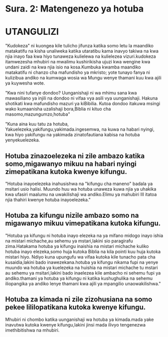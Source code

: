 # Sura. 2: Matengenezo ya hotuba

# UTANGULIZI

\"Kudokeza\" ni kuongea kile tulicho jifunza katika somo letu la
maandiko matakatifu na kisha unaliweka katika utaratibu kama inavyo
takiwa na kwa njia inayo faa kwa hiyo tunaweza kulielewa na kulielezea
vizuri.kudokeza itamwezesha mhubiri na mwalimu kushirikisha ujuzi kwa
wengine kwa undani zaidi na kwa njia isio na kosa.Kumbuka kwamba
maandiko matakatifu ni chanzo cha mafundisho ya mkristo; yote tunayo
fanya ni kulizibua andiko na kumwaga wosia wa Mungu wenye thamani kuu
kwa ajili ya kuywesha wote.

\"Kwa nini tufanye dondoo? Uunganishaji ni wa mhimu sana kwa mawasiliano
ya injili na dondoo ni vifaa vya asili vya uunganishaji. Hakuna
shotikati kwa mafundisho mazuri ya kiBibilia. Kutoa dondoo itakuwa
msingi wako kumaanisha uzalishaji bora,Biblia ni kituo cha
masomo,mazungumzo,hotuba\"

\"Kuna aina kuu tatu za hotuba,
Yakuelezeka,yakifungu,yakimada.ingesemwa, na kuwa na habari nyingi, kwa
hiyo yakifungu na yakimada zinatofautiana kabisa na hotuba
yenyekuelezeka.

## Hotuba zinazoelezeka ni zile ambazo katika somo,migawanyo mikuu na habari nyingi zimepatikana kutoka kwenye kifungu.

\"Hotuba inayoelezeka inahusishwa na \"kifungu cha maneno\" badala ya
msitari usio halisi. Muundo huu wa hotuba unaweza kuwa njia ya uhakika
kwa ufasiri maalumu na uwakilishaji wa andiko.Elimu ya mahubiri III
itatoa njia thahiri kwenye hotuba inayoelezeka.\"

## Hotuba za kifungu nizile ambazo somo na migawanyo mikuu vimepatikana kutoka kifungu.

\"Hotuba ya kifungu ni hotuba inayo elezeka na ya mifano midogo inayo
ishia na mistari michache,au sehemu ya mstari,lakini sio paragirafu
zima.Hatakama hotuba ya kifungu inaishia na mistari michache kuliko
hotuba inayo elezeka,somo huja kutoka Biblia na kila pointi kuu huja
kutoka mistari hiyo. Ndiyo kuna upungufu wa vifaa kutoka kile tunacho
pata cha kusaidia,lakini bado inawezekana.hotuba ya kifungu nikama fupi
na yenye muundo wa hotuba ya kuelezeka na huishia na mistari michache tu
mstari au sehemu ya msitari,lakini bado inaelezea kile ambacho ni sehemu
fupi ya andiko.thamani ya hotuba ya kifungu ni katika kushughulika na
sehemu iliopangika ya andiko lenye thamani kwa ajili ya mpangilio
unaowakilishwa.\"

## Hotuba za kimada ni zile zizohusiana na somo pekee lililopatikana kutoka kwenye kifungu.

Mhubiri ni chombo katika uunganishaji wa hotuba ya kimada.mada yake
inavutwa kutoka kwenye kifungu,lakini jinsi mada ilivyo tengenezwa
imethibitishwa na mhubiri.
